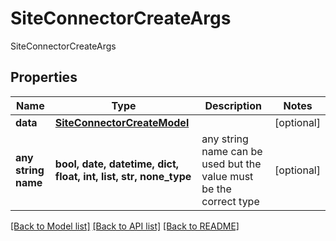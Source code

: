 # SiteConnectorCreateArgs

SiteConnectorCreateArgs

## Properties
Name | Type | Description | Notes
------------ | ------------- | ------------- | -------------
**data** | [**SiteConnectorCreateModel**](SiteConnectorCreateModel.md) |  | [optional] 
**any string name** | **bool, date, datetime, dict, float, int, list, str, none_type** | any string name can be used but the value must be the correct type | [optional]

[[Back to Model list]](../README.md#documentation-for-models) [[Back to API list]](../README.md#documentation-for-api-endpoints) [[Back to README]](../README.md)


